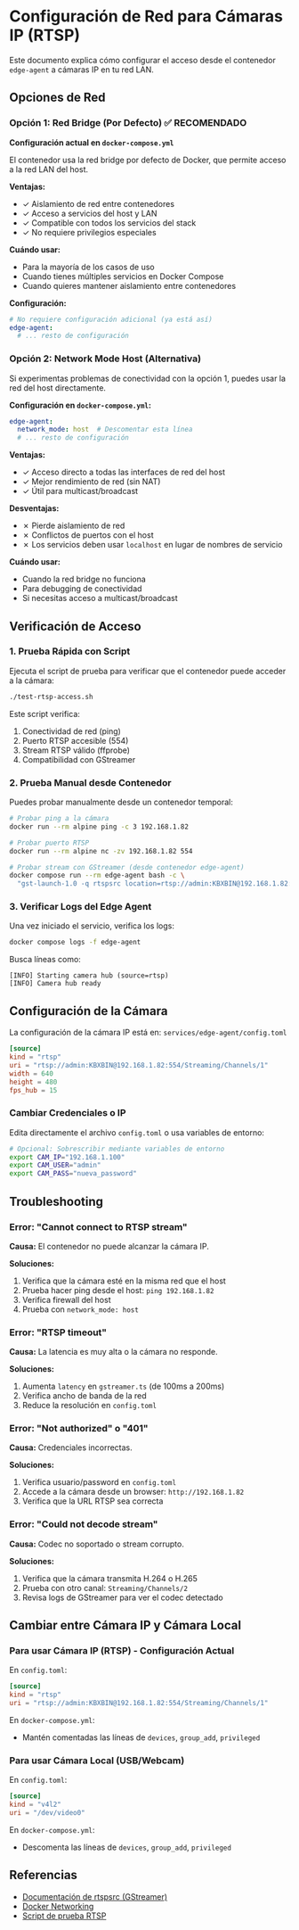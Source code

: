 # Configuración de Red para Cámaras IP (RTSP)

Este documento explica cómo configurar el acceso desde el contenedor `edge-agent` a cámaras IP en tu red LAN.

## Opciones de Red

### Opción 1: Red Bridge (Por Defecto) ✅ **RECOMENDADO**

**Configuración actual en `docker-compose.yml`**

El contenedor usa la red bridge por defecto de Docker, que permite acceso a la red LAN del host.

**Ventajas:**
- ✓ Aislamiento de red entre contenedores
- ✓ Acceso a servicios del host y LAN
- ✓ Compatible con todos los servicios del stack
- ✓ No requiere privilegios especiales

**Cuándo usar:**
- Para la mayoría de los casos de uso
- Cuando tienes múltiples servicios en Docker Compose
- Cuando quieres mantener aislamiento entre contenedores

**Configuración:**
```yaml
# No requiere configuración adicional (ya está así)
edge-agent:
  # ... resto de configuración
```

### Opción 2: Network Mode Host (Alternativa)

Si experimentas problemas de conectividad con la opción 1, puedes usar la red del host directamente.

**Configuración en `docker-compose.yml`:**
```yaml
edge-agent:
  network_mode: host  # Descomentar esta línea
  # ... resto de configuración
```

**Ventajas:**
- ✓ Acceso directo a todas las interfaces de red del host
- ✓ Mejor rendimiento de red (sin NAT)
- ✓ Útil para multicast/broadcast

**Desventajas:**
- ✗ Pierde aislamiento de red
- ✗ Conflictos de puertos con el host
- ✗ Los servicios deben usar `localhost` en lugar de nombres de servicio

**Cuándo usar:**
- Cuando la red bridge no funciona
- Para debugging de conectividad
- Si necesitas acceso a multicast/broadcast

## Verificación de Acceso

### 1. Prueba Rápida con Script

Ejecuta el script de prueba para verificar que el contenedor puede acceder a la cámara:

```bash
./test-rtsp-access.sh
```

Este script verifica:
1. Conectividad de red (ping)
2. Puerto RTSP accesible (554)
3. Stream RTSP válido (ffprobe)
4. Compatibilidad con GStreamer

### 2. Prueba Manual desde Contenedor

Puedes probar manualmente desde un contenedor temporal:

```bash
# Probar ping a la cámara
docker run --rm alpine ping -c 3 192.168.1.82

# Probar puerto RTSP
docker run --rm alpine nc -zv 192.168.1.82 554

# Probar stream con GStreamer (desde contenedor edge-agent)
docker compose run --rm edge-agent bash -c \
  "gst-launch-1.0 -q rtspsrc location=rtsp://admin:KBXBIN@192.168.1.82:554/Streaming/Channels/1 protocols=tcp ! fakesink"
```

### 3. Verificar Logs del Edge Agent

Una vez iniciado el servicio, verifica los logs:

```bash
docker compose logs -f edge-agent
```

Busca líneas como:
```
[INFO] Starting camera hub (source=rtsp)
[INFO] Camera hub ready
```

## Configuración de la Cámara

La configuración de la cámara IP está en: `services/edge-agent/config.toml`

```toml
[source]
kind = "rtsp"
uri = "rtsp://admin:KBXBIN@192.168.1.82:554/Streaming/Channels/1"
width = 640
height = 480
fps_hub = 15
```

### Cambiar Credenciales o IP

Edita directamente el archivo `config.toml` o usa variables de entorno:

```bash
# Opcional: Sobrescribir mediante variables de entorno
export CAM_IP="192.168.1.100"
export CAM_USER="admin"
export CAM_PASS="nueva_password"
```

## Troubleshooting

### Error: "Cannot connect to RTSP stream"

**Causa:** El contenedor no puede alcanzar la cámara IP.

**Soluciones:**
1. Verifica que la cámara esté en la misma red que el host
2. Prueba hacer ping desde el host: `ping 192.168.1.82`
3. Verifica firewall del host
4. Prueba con `network_mode: host`

### Error: "RTSP timeout"

**Causa:** La latencia es muy alta o la cámara no responde.

**Soluciones:**
1. Aumenta `latency` en `gstreamer.ts` (de 100ms a 200ms)
2. Verifica ancho de banda de la red
3. Reduce la resolución en `config.toml`

### Error: "Not authorized" o "401"

**Causa:** Credenciales incorrectas.

**Soluciones:**
1. Verifica usuario/password en `config.toml`
2. Accede a la cámara desde un browser: `http://192.168.1.82`
3. Verifica que la URL RTSP sea correcta

### Error: "Could not decode stream"

**Causa:** Codec no soportado o stream corrupto.

**Soluciones:**
1. Verifica que la cámara transmita H.264 o H.265
2. Prueba con otro canal: `Streaming/Channels/2`
3. Revisa logs de GStreamer para ver el codec detectado

## Cambiar entre Cámara IP y Cámara Local

### Para usar Cámara IP (RTSP) - Configuración Actual

En `config.toml`:
```toml
[source]
kind = "rtsp"
uri = "rtsp://admin:KBXBIN@192.168.1.82:554/Streaming/Channels/1"
```

En `docker-compose.yml`:
- Mantén comentadas las líneas de `devices`, `group_add`, `privileged`

### Para usar Cámara Local (USB/Webcam)

En `config.toml`:
```toml
[source]
kind = "v4l2"
uri = "/dev/video0"
```

En `docker-compose.yml`:
- Descomenta las líneas de `devices`, `group_add`, `privileged`

## Referencias

- [Documentación de rtspsrc (GStreamer)](https://gstreamer.freedesktop.org/documentation/rtsp/rtspsrc.html)
- [Docker Networking](https://docs.docker.com/network/)
- [Script de prueba RTSP](./rtsp_camera_gst.sh)

